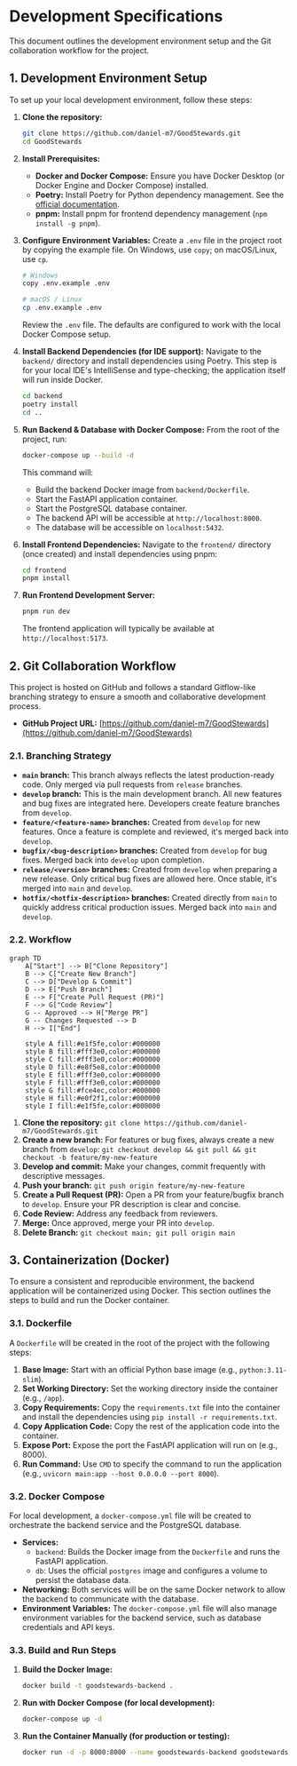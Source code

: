 # Development Specifications

This document outlines the development environment setup and the Git collaboration workflow for the project.

## 1. Development Environment Setup

To set up your local development environment, follow these steps:

1.  **Clone the repository:**
    ```bash
    git clone https://github.com/daniel-m7/GoodStewards.git
    cd GoodStewards
    ```

2.  **Install Prerequisites:**
    *   **Docker and Docker Compose:** Ensure you have Docker Desktop (or Docker Engine and Docker Compose) installed.
    *   **Poetry:** Install Poetry for Python dependency management. See the [official documentation](https://python-poetry.org/docs/#installation).
    *   **pnpm:** Install pnpm for frontend dependency management (`npm install -g pnpm`).

3.  **Configure Environment Variables:**
    Create a `.env` file in the project root by copying the example file. On Windows, use `copy`; on macOS/Linux, use `cp`.
    ```bash
    # Windows
    copy .env.example .env

    # macOS / Linux
    cp .env.example .env
    ```
    Review the `.env` file. The defaults are configured to work with the local Docker Compose setup.

4.  **Install Backend Dependencies (for IDE support):**
    Navigate to the `backend/` directory and install dependencies using Poetry. This step is for your local IDE's IntelliSense and type-checking; the application itself will run inside Docker.
    ```bash
    cd backend
    poetry install
    cd ..
    ```

5.  **Run Backend & Database with Docker Compose:**
    From the root of the project, run:
    ```bash
    docker-compose up --build -d
    ```
    This command will:
    *   Build the backend Docker image from `backend/Dockerfile`.
    *   Start the FastAPI application container.
    *   Start the PostgreSQL database container.
    *   The backend API will be accessible at `http://localhost:8000`.
    *   The database will be accessible on `localhost:5432`.

6.  **Install Frontend Dependencies:**
    Navigate to the `frontend/` directory (once created) and install dependencies using pnpm:
    ```bash
    cd frontend
    pnpm install
    ```

7.  **Run Frontend Development Server:**
    ```bash
    pnpm run dev
    ```
    The frontend application will typically be available at `http://localhost:5173`.


## 2. Git Collaboration Workflow

This project is hosted on GitHub and follows a standard Gitflow-like branching strategy to ensure a smooth and collaborative development process.

*   **GitHub Project URL:** [https://github.com/daniel-m7/GoodStewards](https://github.com/daniel-m7/GoodStewards)

### 2.1. Branching Strategy

*   **`main` branch:** This branch always reflects the latest production-ready code. Only merged via pull requests from `release` branches.
*   **`develop` branch:** This is the main development branch. All new features and bug fixes are integrated here. Developers create feature branches from `develop`.
*   **`feature/<feature-name>` branches:** Created from `develop` for new features. Once a feature is complete and reviewed, it's merged back into `develop`.
*   **`bugfix/<bug-description>` branches:** Created from `develop` for bug fixes. Merged back into `develop` upon completion.
*   **`release/<version>` branches:** Created from `develop` when preparing a new release. Only critical bug fixes are allowed here. Once stable, it's merged into `main` and `develop`.
*   **`hotfix/<hotfix-description>` branches:** Created directly from `main` to quickly address critical production issues. Merged back into `main` and `develop`.

### 2.2. Workflow

```mermaid
graph TD
    A["Start"] --> B["Clone Repository"]
    B --> C["Create New Branch"]
    C --> D["Develop & Commit"]
    D --> E["Push Branch"]
    E --> F["Create Pull Request (PR)"]
    F --> G["Code Review"]
    G -- Approved --> H["Merge PR"]
    G -- Changes Requested --> D
    H --> I["End"]

    style A fill:#e1f5fe,color:#000000
    style B fill:#fff3e0,color:#000000
    style C fill:#fff3e0,color:#000000
    style D fill:#e8f5e8,color:#000000
    style E fill:#fff3e0,color:#000000
    style F fill:#fff3e0,color:#000000
    style G fill:#fce4ec,color:#000000
    style H fill:#e0f2f1,color:#000000
    style I fill:#e1f5fe,color:#000000
```

1.  **Clone the repository:** `git clone https://github.com/daniel-m7/GoodStewards.git`
2.  **Create a new branch:** For features or bug fixes, always create a new branch from `develop`: `git checkout develop && git pull && git checkout -b feature/my-new-feature`
3.  **Develop and commit:** Make your changes, commit frequently with descriptive messages.
4.  **Push your branch:** `git push origin feature/my-new-feature`
5.  **Create a Pull Request (PR):** Open a PR from your feature/bugfix branch to `develop`. Ensure your PR description is clear and concise.
6.  **Code Review:** Address any feedback from reviewers.
7.  **Merge:** Once approved, merge your PR into `develop`.
8. **Delete Branch:** `git checkout main; git pull origin main`

## 3. Containerization (Docker)

To ensure a consistent and reproducible environment, the backend application will be containerized using Docker. This section outlines the steps to build and run the Docker container.

### 3.1. Dockerfile

A `Dockerfile` will be created in the root of the project with the following steps:

1.  **Base Image:** Start with an official Python base image (e.g., `python:3.11-slim`).
2.  **Set Working Directory:** Set the working directory inside the container (e.g., `/app`).
3.  **Copy Requirements:** Copy the `requirements.txt` file into the container and install the dependencies using `pip install -r requirements.txt`.
4.  **Copy Application Code:** Copy the rest of the application code into the container.
5.  **Expose Port:** Expose the port the FastAPI application will run on (e.g., 8000).
6.  **Run Command:** Use `CMD` to specify the command to run the application (e.g., `uvicorn main:app --host 0.0.0.0 --port 8000`).

### 3.2. Docker Compose

For local development, a `docker-compose.yml` file will be created to orchestrate the backend service and the PostgreSQL database.

*   **Services:**
    *   `backend`: Builds the Docker image from the `Dockerfile` and runs the FastAPI application.
    *   `db`: Uses the official `postgres` image and configures a volume to persist the database data.
*   **Networking:** Both services will be on the same Docker network to allow the backend to communicate with the database.
*   **Environment Variables:** The `docker-compose.yml` file will also manage environment variables for the backend service, such as database credentials and API keys.

### 3.3. Build and Run Steps

1.  **Build the Docker Image:**
    ```bash
    docker build -t goodstewards-backend .
    ```
2.  **Run with Docker Compose (for local development):**
    ```bash
    docker-compose up -d
    ```
3.  **Run the Container Manually (for production or testing):**
    ```bash
    docker run -d -p 8000:8000 --name goodstewards-backend goodstewards-backend
    ```